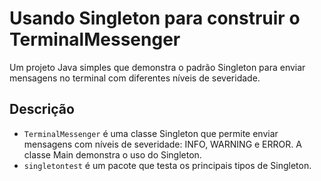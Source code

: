 # Usando Singleton para construir o TerminalMessenger

Um projeto Java simples que demonstra o padrão Singleton para enviar mensagens no terminal com diferentes níveis de severidade.


## Descrição

- `TerminalMessenger` é uma classe Singleton que permite enviar mensagens com níveis de severidade: INFO, WARNING e ERROR. A classe Main demonstra o uso do Singleton.
- `singletontest` é um pacote que testa os principais tipos de Singleton.

